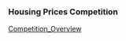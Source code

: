 ### Housing Prices Competition
[Competition_Overview](https://www.kaggle.com/competitions/home-data-for-ml-course)
